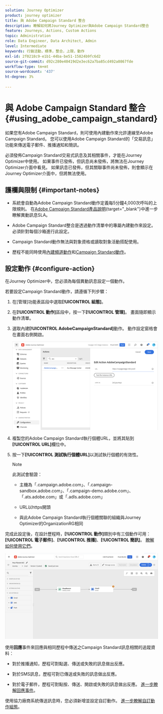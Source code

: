 ```yaml
---
solution: Journey Optimizer
product: journey optimizer
title: 與 Adobe Campaign Standard 整合
description: 瞭解如何將Journey Optimizer與Adobe Campaign Standard整合
feature: Journeys, Actions, Custom Actions
topic: Administration
role: Data Engineer, Data Architect, Admin
level: Intermediate
keywords: 行銷活動，標準，整合，上限，動作
exl-id: 2f0218c9-e1b1-44ba-be51-15824b9fc6d2
source-git-commit: d92c280e40419d2e3ec62a7ba85cd492a0867fde
workflow-type: tm+mt
source-wordcount: '437'
ht-degree: 3%

---
```


# 與 Adobe Campaign Standard 整合 {#using_adobe_campaign_standard}

如果您有Adobe Campaign Standard，則可使用內建動作來允許連線至Adobe Campaign Standard。 您可以使用Adobe Campaign Standard的「交易訊息」功能來傳送電子郵件、推播通知和簡訊。

必須發佈Campaign Standard交易式訊息及其相關事件，才能在Journey Optimizer中使用。 如果事件已發佈，但訊息尚未發佈，將無法在Journey Optimizer介面中看見。 如果訊息已發佈，但其關聯事件尚未發佈，則會顯示在Journey Optimizer介面中，但將無法使用。

## 護欄與限制 {#important-notes}

* 系統會自動為Adobe Campaign Standard動作定義每5分鐘4,000次呼叫的上限規則。 在[Adobe Campaign Standard產品說明](https://helpx.adobe.com/tw/legal/product-descriptions/campaign-standard.html){target="_blank"}中進一步瞭解異動訊息SLA。

* Adobe Campaign Standard整合是透過動作清單中的專屬內建動作來設定。 必須針對每個沙箱進行此設定。

* Campaign Standard動作無法與對象資格或讀取對象活動搭配使用。

* 歷程不能同時使用[內建頻道動作](../building-journeys/journeys-message.md)和[Campaign Standard動作](../building-journeys/using-adobe-campaign-standard.md)。

## 設定動作 {#configure-action}

在Journey Optimizer中，您必須為每個異動訊息設定一個動作。

若要設定Campaign Standard動作，請遵循下列步驟：

1. 在[管理]功能表區段中選取&#x200B;**[!UICONTROL 組態]**。

1. 在&#x200B;**[!UICONTROL 動作]**&#x200B;區段中，按一下&#x200B;**[!UICONTROL 管理]**。 畫面隨即顯示動作清單。

1. 選取內建&#x200B;**[!UICONTROL AdobeCampaignStandard]**&#x200B;動作。 動作設定窗格會在畫面右側開啟。

   ![](assets/actioncampaign.png)

1. 複製您的Adobe Campaign Standard執行個體URL，並將其貼到&#x200B;**[!UICONTROL URL]**&#x200B;欄位中。

1. 按一下&#x200B;**[!UICONTROL 測試執行個體URL]**&#x200B;以測試執行個體的有效性。

   >[!NOTE]
   >
   >此測試會驗證：
   >
   >* 主機為「.campaign.adobe.com」、「.campaign-sandbox.adobe.com」、「.campaign-demo.adobe.com」、「.ats.adobe.com」或「.adls.adobe.com」
   >
   >* URL以https開頭
   >
   >* 與此Adobe Campaign Standard執行個體關聯的組織與Journey Optimizer的OrganizationRG相同

完成此設定後，在設計歷程時，**[!UICONTROL 動作]**&#x200B;類別中有三個動作可用： **[!UICONTROL 電子郵件]**、**[!UICONTROL 推播]**、**[!UICONTROL 簡訊]**。 [瞭解如何使用它們](../building-journeys/using-adobe-campaign-standard.md)。

![](assets/journey58.png)

使用&#x200B;**回應**&#x200B;事件來回應與相同歷程中傳送之Campaign Standard訊息相關的追蹤資料：

* 對於推播通知，歷程可對點選、傳送或失敗的訊息做出反應。

* 對於SMS訊息，歷程可對已傳送或失敗的訊息做出反應。

* 對於電子郵件，歷程可對點按、傳送、開啟或失敗的訊息做出反應。 [進一步瞭解回應事件](../building-journeys/reaction-events.md)。

使用協力廠商系統傳送訊息時，您必須新增並設定自訂動作。 [進一步瞭解自訂動作組態](../action/about-custom-action-configuration.md)。